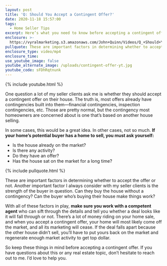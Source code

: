 ```yaml
---
layout: post
title: 'Q: Should You Accept a Contingent Offer?'
date: 2020-11-18 15:57:00
tags:
  - Home Seller Tips
excerpt: Here’s what you need to know before accepting a contingent offer.
enclosure: >-
  https://vyralmarketing.s3.amazonaws.com/John+Quinn/Videos/Q_+Should+You+Accept+a+Contingent+Offer_.mp4
pullquote: These are important factors in determining whether to accept the offer or not.
enclosure_type: video/mp4
enclosure_time:
use_youtube_image: false
youtube_alternate_image: /uploads/contingent-offer-yt.jpg
youtube_code: sFDhRqtnunk
---
```


{% include youtube.html %}

One question a lot of my seller clients ask me is whether they should accept a contingent offer on their house. The truth is, most offers already have contingencies built into them—financial contingencies, inspection contingencies, etc. Those are pretty normal, but the contingency most homeowners are concerned about is one that’s based on another house selling.&nbsp;

In some cases, this would be a great idea. In other cases, not so much. **If your home’s potential buyer has a home to sell, you must ask yourself:**

* Is the house already on the market?
* Is there any activity?
* Do they have an offer?
* Has the house sat on the market for a long time?

{% include pullquote.html %}

These are important factors in determining whether to accept the offer or not. Another important factor I always consider with my seller clients is the strength of the buyer in question. Can they buy the house without a contingency? Can the buyer who’s buying their house make things work?

With all of these factors in play, **make sure you work with a competent agent** who can sift through the details and tell you whether a deal looks like it will fall through or not. There’s a lot of money riding on your home sale, and when you accept a contingent offer, your home will most likely come off the market, and all its marketing will cease. If the deal falls apart because the other house didn’t sell, you’ll have to put yours back on the market and regenerate enough market activity to get top dollar.&nbsp;

So keep these things in mind before accepting a contingent offer. If you have questions about this or any real estate topic, don’t hesitate to reach out to me. I’d love to help you.